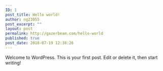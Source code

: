 ```yaml
---
ID: 1
post_title: Hello world!
author: ng23055
post_excerpt: ""
layout: post
permalink: http://gazerbeam.com/hello-world
published: true
post_date: 2018-07-19 12:38:26
---
```

Welcome to WordPress. This is your first post. Edit or delete it, then start writing!